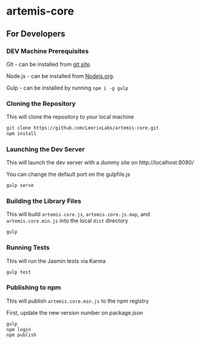 # artemis-core

## For Developers

### DEV Machine Prerequisites
Git - can be installed from [git site](https://git-scm.com/downloads).

Node.js - can be installed from [Nodejs.org](https://nodejs.org).

Gulp - can be installed by running `npm i -g gulp`
    
### Cloning the Repository
This will clone the repository to your local machine
```sh
git clone https://github.com/LeerixLabs/artemis-core.git
npm install
``` 

### Launching the Dev Server
This will launch the dev server with a dummy site on http://localhost:8080/

You can change the default port on the gulpfile.js
```sh
gulp serve
```

### Building the Library Files
This will build `artemis.core.js`, `artemis.core.js.map`, and `artemis.core.min.js` into the local `dist` directory
```sh
gulp
```

### Running Tests
This will run the Jasmin tests via Karma
```sh
gulp test
```

### Publishing to npm
This will publish `artemis.core.min.js` to the npm registry

First, update the new version number on package.json
```sh
gulp
npm login
npm publish
```
